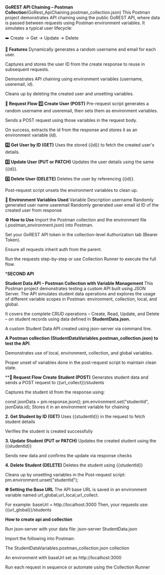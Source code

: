 **GoREST API Chaining – Postman Collection**(GoRest_ApiChaining.postman_collection.json)
This Postman project demonstrates API chaining using the public GoREST API, where data is passed between requests using Postman environment variables. It simulates a typical user lifecycle:

➡️ Create → Get → Update → Delete

**📌 Features**
Dynamically generates a random username and email for each user.

Captures and stores the user ID from the create response to reuse in subsequent requests.

Demonstrates API chaining using environment variables (username, useremail, id).

Cleans up by deleting the created user and unsetting variables.

**🔄 Request Flow**
**1️⃣ Create User (POST)**
Pre-request script generates a random username and useremail, then sets them as environment variables.

Sends a POST request using those variables in the request body.

On success, extracts the id from the response and stores it as an environment variable (id).

**2️⃣ Get User by ID (GET)**
Uses the stored {{id}} to fetch the created user's details.

**3️⃣ Update User (PUT or PATCH)**
Updates the user details using the same {{id}}.

**4️⃣ Delete User (DELETE)**
Deletes the user by referencing {{id}}.

Post-request script unsets the environment variables to clean up.

**🧪 Environment Variables Used**
Variable	Description
username	Randomly generated user name
useremail	Randomly generated user email
id	ID of the created user from response

**⚙️ How to Use**
Import the Postman collection and the environment file (.postman_environment.json) into Postman.

Set your GoREST API token in the collection-level Authorization tab (Bearer Token).

Ensure all requests inherit auth from the parent.

Run the requests step-by-step or use Collection Runner to execute the full flow.


*************************************************************************SECOND API************************************************************************


****Student Data API – Postman Collection with Variable Management****
This Postman project demonstrates testing a custom API built using JSON Server. The API simulates student data operations and explores the usage of different variable scopes in Postman: environment, collection, local, and global.

It covers the complete CRUD operations – Create, Read, Update, and Delete – on student records using data defined in **StudentData.json.**

A custom Student Data API created using json-server via command line.

**A Postman collection (StudentDataVariables.postman_collection.json) to test the API**.

Demonstrates use of local, environment, collection, and global variables.

Proper unset of variables done in the post-request script to maintain clean state.

****🔄 Request Flow**
**Create Student (POST)**
Generates student data and sends a POST request to {{url_collect}}/students

Captures the student id from the response using:

const jsonData = pm.response.json();
pm.environment.set("studentId", jsonData.id);
Stores it in an environment variable for chaining

**2. Get Student by ID (GET)**
Uses {{studentId}} in the request to fetch student details

Verifies the student is created successfully

**3. Update Student (PUT or PATCH)**
Updates the created student using the {{studentId}}

Sends new data and confirms the update via response checks

**4. Delete Student (DELETE)**
Deletes the student using {{studentId}}

Cleans up by unsetting variables in the Post-request script:
pm.environment.unset("studentId");

**🌐 Setting the Base URL**
The API base URL is saved in an environment variable named url_global,url_local,url_collect.

For example:
baseUrl = http://localhost:3000
Then, your requests use:
{{url_global}}/students



**How to create api and collection**

Run json-server with your data file:
json-server StudentData.json

Import the following into Postman:

The StudentDataVariables.postman_collection.json collection

An environment with baseUrl set as http://localhost:3000

Run each request in sequence or automate using the Collection Runner



